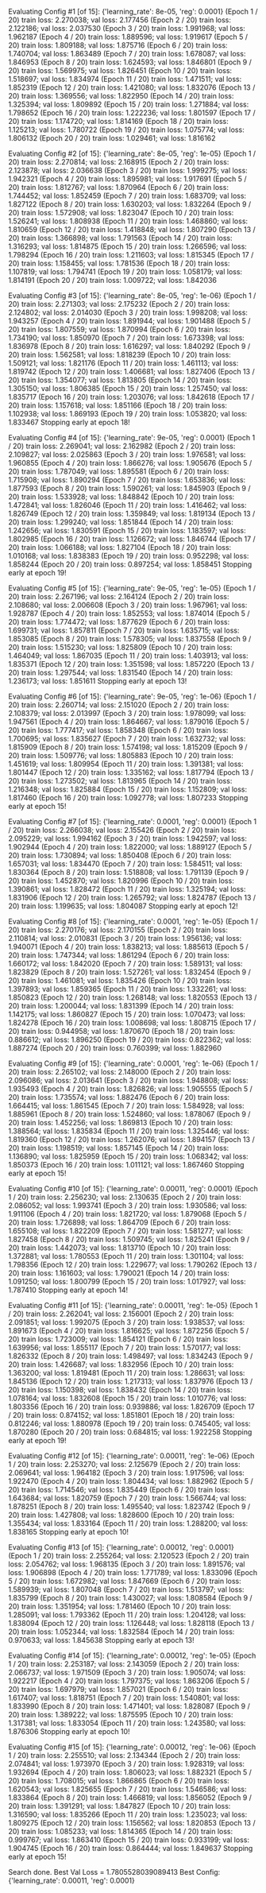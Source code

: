 Evaluating Config #1 [of 15]:
 {'learning_rate': 8e-05, 'reg': 0.0001}
(Epoch 1 / 20) train loss: 2.270038; val loss: 2.177456
(Epoch 2 / 20) train loss: 2.122186; val loss: 2.037530
(Epoch 3 / 20) train loss: 1.991968; val loss: 1.962187
(Epoch 4 / 20) train loss: 1.889596; val loss: 1.919617
(Epoch 5 / 20) train loss: 1.809188; val loss: 1.875716
(Epoch 6 / 20) train loss: 1.740704; val loss: 1.863489
(Epoch 7 / 20) train loss: 1.678087; val loss: 1.846953
(Epoch 8 / 20) train loss: 1.624593; val loss: 1.846801
(Epoch 9 / 20) train loss: 1.569975; val loss: 1.826451
(Epoch 10 / 20) train loss: 1.518697; val loss: 1.834974
(Epoch 11 / 20) train loss: 1.471511; val loss: 1.852319
(Epoch 12 / 20) train loss: 1.421080; val loss: 1.832076
(Epoch 13 / 20) train loss: 1.369556; val loss: 1.822950
(Epoch 14 / 20) train loss: 1.325394; val loss: 1.809892
(Epoch 15 / 20) train loss: 1.271884; val loss: 1.798652
(Epoch 16 / 20) train loss: 1.222236; val loss: 1.801597
(Epoch 17 / 20) train loss: 1.174720; val loss: 1.814169
(Epoch 18 / 20) train loss: 1.125213; val loss: 1.780722
(Epoch 19 / 20) train loss: 1.075774; val loss: 1.806132
(Epoch 20 / 20) train loss: 1.029461; val loss: 1.816162

Evaluating Config #2 [of 15]:
 {'learning_rate': 8e-05, 'reg': 1e-05}
(Epoch 1 / 20) train loss: 2.270814; val loss: 2.168915
(Epoch 2 / 20) train loss: 2.123878; val loss: 2.036638
(Epoch 3 / 20) train loss: 1.999275; val loss: 1.942321
(Epoch 4 / 20) train loss: 1.895981; val loss: 1.917691
(Epoch 5 / 20) train loss: 1.812767; val loss: 1.870964
(Epoch 6 / 20) train loss: 1.744452; val loss: 1.852459
(Epoch 7 / 20) train loss: 1.683709; val loss: 1.827122
(Epoch 8 / 20) train loss: 1.630203; val loss: 1.832264
(Epoch 9 / 20) train loss: 1.572908; val loss: 1.823047
(Epoch 10 / 20) train loss: 1.526241; val loss: 1.808938
(Epoch 11 / 20) train loss: 1.468860; val loss: 1.810659
(Epoch 12 / 20) train loss: 1.418848; val loss: 1.807290
(Epoch 13 / 20) train loss: 1.366898; val loss: 1.791563
(Epoch 14 / 20) train loss: 1.316293; val loss: 1.814875
(Epoch 15 / 20) train loss: 1.266596; val loss: 1.798294
(Epoch 16 / 20) train loss: 1.211603; val loss: 1.815345
(Epoch 17 / 20) train loss: 1.158455; val loss: 1.781536
(Epoch 18 / 20) train loss: 1.107819; val loss: 1.794741
(Epoch 19 / 20) train loss: 1.058179; val loss: 1.814191
(Epoch 20 / 20) train loss: 1.009722; val loss: 1.842036

Evaluating Config #3 [of 15]:
 {'learning_rate': 8e-05, 'reg': 1e-06}
(Epoch 1 / 20) train loss: 2.271303; val loss: 2.175232
(Epoch 2 / 20) train loss: 2.124802; val loss: 2.014030
(Epoch 3 / 20) train loss: 1.998208; val loss: 1.943257
(Epoch 4 / 20) train loss: 1.891944; val loss: 1.901488
(Epoch 5 / 20) train loss: 1.807559; val loss: 1.870994
(Epoch 6 / 20) train loss: 1.734190; val loss: 1.850970
(Epoch 7 / 20) train loss: 1.673398; val loss: 1.836978
(Epoch 8 / 20) train loss: 1.616297; val loss: 1.840292
(Epoch 9 / 20) train loss: 1.562581; val loss: 1.818239
(Epoch 10 / 20) train loss: 1.509121; val loss: 1.821176
(Epoch 11 / 20) train loss: 1.461113; val loss: 1.819742
(Epoch 12 / 20) train loss: 1.406681; val loss: 1.827406
(Epoch 13 / 20) train loss: 1.354077; val loss: 1.813805
(Epoch 14 / 20) train loss: 1.305150; val loss: 1.806385
(Epoch 15 / 20) train loss: 1.257450; val loss: 1.835717
(Epoch 16 / 20) train loss: 1.203076; val loss: 1.842618
(Epoch 17 / 20) train loss: 1.157618; val loss: 1.851166
(Epoch 18 / 20) train loss: 1.102938; val loss: 1.869193
(Epoch 19 / 20) train loss: 1.053820; val loss: 1.833467
Stopping early at epoch 18!

Evaluating Config #4 [of 15]:
 {'learning_rate': 9e-05, 'reg': 0.0001}
(Epoch 1 / 20) train loss: 2.269041; val loss: 2.162982
(Epoch 2 / 20) train loss: 2.109827; val loss: 2.025863
(Epoch 3 / 20) train loss: 1.976581; val loss: 1.960855
(Epoch 4 / 20) train loss: 1.866276; val loss: 1.905676
(Epoch 5 / 20) train loss: 1.787049; val loss: 1.895581
(Epoch 6 / 20) train loss: 1.715908; val loss: 1.890294
(Epoch 7 / 20) train loss: 1.653836; val loss: 1.877593
(Epoch 8 / 20) train loss: 1.590261; val loss: 1.845903
(Epoch 9 / 20) train loss: 1.533928; val loss: 1.848842
(Epoch 10 / 20) train loss: 1.472841; val loss: 1.826046
(Epoch 11 / 20) train loss: 1.416462; val loss: 1.826749
(Epoch 12 / 20) train loss: 1.359849; val loss: 1.819134
(Epoch 13 / 20) train loss: 1.299240; val loss: 1.851844
(Epoch 14 / 20) train loss: 1.242656; val loss: 1.830591
(Epoch 15 / 20) train loss: 1.183597; val loss: 1.802985
(Epoch 16 / 20) train loss: 1.126672; val loss: 1.846744
(Epoch 17 / 20) train loss: 1.066188; val loss: 1.827104
(Epoch 18 / 20) train loss: 1.010168; val loss: 1.838383
(Epoch 19 / 20) train loss: 0.952298; val loss: 1.858244
(Epoch 20 / 20) train loss: 0.897254; val loss: 1.858451
Stopping early at epoch 19!

Evaluating Config #5 [of 15]:
 {'learning_rate': 9e-05, 'reg': 1e-05}
(Epoch 1 / 20) train loss: 2.267196; val loss: 2.164124
(Epoch 2 / 20) train loss: 2.108680; val loss: 2.006608
(Epoch 3 / 20) train loss: 1.967961; val loss: 1.928787
(Epoch 4 / 20) train loss: 1.852553; val loss: 1.874014
(Epoch 5 / 20) train loss: 1.774472; val loss: 1.877629
(Epoch 6 / 20) train loss: 1.699731; val loss: 1.857811
(Epoch 7 / 20) train loss: 1.635715; val loss: 1.853085
(Epoch 8 / 20) train loss: 1.578305; val loss: 1.837558
(Epoch 9 / 20) train loss: 1.515230; val loss: 1.825809
(Epoch 10 / 20) train loss: 1.464049; val loss: 1.867035
(Epoch 11 / 20) train loss: 1.403913; val loss: 1.835371
(Epoch 12 / 20) train loss: 1.351598; val loss: 1.857220
(Epoch 13 / 20) train loss: 1.297544; val loss: 1.831540
(Epoch 14 / 20) train loss: 1.236173; val loss: 1.851611
Stopping early at epoch 13!

Evaluating Config #6 [of 15]:
 {'learning_rate': 9e-05, 'reg': 1e-06}
(Epoch 1 / 20) train loss: 2.260714; val loss: 2.151020
(Epoch 2 / 20) train loss: 2.108379; val loss: 2.013997
(Epoch 3 / 20) train loss: 1.978099; val loss: 1.947561
(Epoch 4 / 20) train loss: 1.864667; val loss: 1.879016
(Epoch 5 / 20) train loss: 1.777417; val loss: 1.858348
(Epoch 6 / 20) train loss: 1.700695; val loss: 1.835627
(Epoch 7 / 20) train loss: 1.632732; val loss: 1.815909
(Epoch 8 / 20) train loss: 1.574198; val loss: 1.815209
(Epoch 9 / 20) train loss: 1.509776; val loss: 1.805883
(Epoch 10 / 20) train loss: 1.451619; val loss: 1.809954
(Epoch 11 / 20) train loss: 1.391381; val loss: 1.801447
(Epoch 12 / 20) train loss: 1.335162; val loss: 1.817794
(Epoch 13 / 20) train loss: 1.273502; val loss: 1.813965
(Epoch 14 / 20) train loss: 1.216348; val loss: 1.825884
(Epoch 15 / 20) train loss: 1.152809; val loss: 1.817460
(Epoch 16 / 20) train loss: 1.092778; val loss: 1.807233
Stopping early at epoch 15!

Evaluating Config #7 [of 15]:
 {'learning_rate': 0.0001, 'reg': 0.0001}
(Epoch 1 / 20) train loss: 2.266038; val loss: 2.155426
(Epoch 2 / 20) train loss: 2.095229; val loss: 1.994162
(Epoch 3 / 20) train loss: 1.942597; val loss: 1.902944
(Epoch 4 / 20) train loss: 1.822000; val loss: 1.889127
(Epoch 5 / 20) train loss: 1.730894; val loss: 1.850408
(Epoch 6 / 20) train loss: 1.657031; val loss: 1.834470
(Epoch 7 / 20) train loss: 1.584511; val loss: 1.830364
(Epoch 8 / 20) train loss: 1.518808; val loss: 1.791139
(Epoch 9 / 20) train loss: 1.452870; val loss: 1.820996
(Epoch 10 / 20) train loss: 1.390861; val loss: 1.828472
(Epoch 11 / 20) train loss: 1.325194; val loss: 1.831906
(Epoch 12 / 20) train loss: 1.265792; val loss: 1.824787
(Epoch 13 / 20) train loss: 1.199635; val loss: 1.804087
Stopping early at epoch 12!

Evaluating Config #8 [of 15]:
 {'learning_rate': 0.0001, 'reg': 1e-05}
(Epoch 1 / 20) train loss: 2.270176; val loss: 2.170155
(Epoch 2 / 20) train loss: 2.110814; val loss: 2.010831
(Epoch 3 / 20) train loss: 1.956136; val loss: 1.940071
(Epoch 4 / 20) train loss: 1.838213; val loss: 1.885613
(Epoch 5 / 20) train loss: 1.747344; val loss: 1.861294
(Epoch 6 / 20) train loss: 1.660172; val loss: 1.842020
(Epoch 7 / 20) train loss: 1.589131; val loss: 1.823829
(Epoch 8 / 20) train loss: 1.527261; val loss: 1.832454
(Epoch 9 / 20) train loss: 1.461081; val loss: 1.835426
(Epoch 10 / 20) train loss: 1.397893; val loss: 1.859365
(Epoch 11 / 20) train loss: 1.332261; val loss: 1.850823
(Epoch 12 / 20) train loss: 1.268148; val loss: 1.820553
(Epoch 13 / 20) train loss: 1.200044; val loss: 1.831399
(Epoch 14 / 20) train loss: 1.142175; val loss: 1.860827
(Epoch 15 / 20) train loss: 1.070473; val loss: 1.824278
(Epoch 16 / 20) train loss: 1.008698; val loss: 1.808715
(Epoch 17 / 20) train loss: 0.944958; val loss: 1.870670
(Epoch 18 / 20) train loss: 0.886612; val loss: 1.896250
(Epoch 19 / 20) train loss: 0.822362; val loss: 1.887274
(Epoch 20 / 20) train loss: 0.760399; val loss: 1.882960

Evaluating Config #9 [of 15]:
 {'learning_rate': 0.0001, 'reg': 1e-06}
(Epoch 1 / 20) train loss: 2.265102; val loss: 2.148000
(Epoch 2 / 20) train loss: 2.096086; val loss: 2.013641
(Epoch 3 / 20) train loss: 1.948808; val loss: 1.935493
(Epoch 4 / 20) train loss: 1.826826; val loss: 1.905555
(Epoch 5 / 20) train loss: 1.735574; val loss: 1.882476
(Epoch 6 / 20) train loss: 1.664415; val loss: 1.861545
(Epoch 7 / 20) train loss: 1.584928; val loss: 1.885961
(Epoch 8 / 20) train loss: 1.524860; val loss: 1.878067
(Epoch 9 / 20) train loss: 1.452256; val loss: 1.869813
(Epoch 10 / 20) train loss: 1.388564; val loss: 1.835834
(Epoch 11 / 20) train loss: 1.325446; val loss: 1.819360
(Epoch 12 / 20) train loss: 1.262076; val loss: 1.894157
(Epoch 13 / 20) train loss: 1.198519; val loss: 1.857145
(Epoch 14 / 20) train loss: 1.136890; val loss: 1.825959
(Epoch 15 / 20) train loss: 1.068342; val loss: 1.850373
(Epoch 16 / 20) train loss: 1.011121; val loss: 1.867460
Stopping early at epoch 15!

Evaluating Config #10 [of 15]:
 {'learning_rate': 0.00011, 'reg': 0.0001}
(Epoch 1 / 20) train loss: 2.256230; val loss: 2.130635
(Epoch 2 / 20) train loss: 2.086052; val loss: 1.993741
(Epoch 3 / 20) train loss: 1.930586; val loss: 1.911106
(Epoch 4 / 20) train loss: 1.821720; val loss: 1.879068
(Epoch 5 / 20) train loss: 1.726898; val loss: 1.864709
(Epoch 6 / 20) train loss: 1.655108; val loss: 1.822209
(Epoch 7 / 20) train loss: 1.581277; val loss: 1.827458
(Epoch 8 / 20) train loss: 1.509745; val loss: 1.825241
(Epoch 9 / 20) train loss: 1.442073; val loss: 1.813710
(Epoch 10 / 20) train loss: 1.372881; val loss: 1.780553
(Epoch 11 / 20) train loss: 1.301104; val loss: 1.798356
(Epoch 12 / 20) train loss: 1.229677; val loss: 1.790262
(Epoch 13 / 20) train loss: 1.161603; val loss: 1.790021
(Epoch 14 / 20) train loss: 1.091250; val loss: 1.800799
(Epoch 15 / 20) train loss: 1.017927; val loss: 1.787410
Stopping early at epoch 14!

Evaluating Config #11 [of 15]:
 {'learning_rate': 0.00011, 'reg': 1e-05}
(Epoch 1 / 20) train loss: 2.262041; val loss: 2.156001
(Epoch 2 / 20) train loss: 2.091851; val loss: 1.992075
(Epoch 3 / 20) train loss: 1.938537; val loss: 1.891673
(Epoch 4 / 20) train loss: 1.816625; val loss: 1.872256
(Epoch 5 / 20) train loss: 1.723009; val loss: 1.854121
(Epoch 6 / 20) train loss: 1.639956; val loss: 1.855117
(Epoch 7 / 20) train loss: 1.570177; val loss: 1.826332
(Epoch 8 / 20) train loss: 1.498497; val loss: 1.834243
(Epoch 9 / 20) train loss: 1.426687; val loss: 1.832956
(Epoch 10 / 20) train loss: 1.363200; val loss: 1.819481
(Epoch 11 / 20) train loss: 1.286631; val loss: 1.845136
(Epoch 12 / 20) train loss: 1.217313; val loss: 1.837976
(Epoch 13 / 20) train loss: 1.150398; val loss: 1.838432
(Epoch 14 / 20) train loss: 1.078164; val loss: 1.832608
(Epoch 15 / 20) train loss: 1.010776; val loss: 1.803356
(Epoch 16 / 20) train loss: 0.939886; val loss: 1.826709
(Epoch 17 / 20) train loss: 0.874152; val loss: 1.851801
(Epoch 18 / 20) train loss: 0.812246; val loss: 1.880978
(Epoch 19 / 20) train loss: 0.745405; val loss: 1.870280
(Epoch 20 / 20) train loss: 0.684815; val loss: 1.922258
Stopping early at epoch 19!

Evaluating Config #12 [of 15]:
 {'learning_rate': 0.00011, 'reg': 1e-06}
(Epoch 1 / 20) train loss: 2.253270; val loss: 2.125679
(Epoch 2 / 20) train loss: 2.069641; val loss: 1.964182
(Epoch 3 / 20) train loss: 1.917596; val loss: 1.922470
(Epoch 4 / 20) train loss: 1.804434; val loss: 1.882962
(Epoch 5 / 20) train loss: 1.714546; val loss: 1.835449
(Epoch 6 / 20) train loss: 1.643684; val loss: 1.820759
(Epoch 7 / 20) train loss: 1.566744; val loss: 1.878251
(Epoch 8 / 20) train loss: 1.495540; val loss: 1.823742
(Epoch 9 / 20) train loss: 1.427808; val loss: 1.828600
(Epoch 10 / 20) train loss: 1.355434; val loss: 1.833164
(Epoch 11 / 20) train loss: 1.288200; val loss: 1.838165
Stopping early at epoch 10!

Evaluating Config #13 [of 15]:
 {'learning_rate': 0.00012, 'reg': 0.0001}
(Epoch 1 / 20) train loss: 2.255264; val loss: 2.120523
(Epoch 2 / 20) train loss: 2.054762; val loss: 1.968135
(Epoch 3 / 20) train loss: 1.891576; val loss: 1.906898
(Epoch 4 / 20) train loss: 1.771789; val loss: 1.833096
(Epoch 5 / 20) train loss: 1.672982; val loss: 1.847669
(Epoch 6 / 20) train loss: 1.589939; val loss: 1.807048
(Epoch 7 / 20) train loss: 1.513797; val loss: 1.835799
(Epoch 8 / 20) train loss: 1.430027; val loss: 1.808584
(Epoch 9 / 20) train loss: 1.351954; val loss: 1.781460
(Epoch 10 / 20) train loss: 1.285091; val loss: 1.793362
(Epoch 11 / 20) train loss: 1.204128; val loss: 1.838094
(Epoch 12 / 20) train loss: 1.126448; val loss: 1.828118
(Epoch 13 / 20) train loss: 1.052344; val loss: 1.832584
(Epoch 14 / 20) train loss: 0.970633; val loss: 1.845638
Stopping early at epoch 13!

Evaluating Config #14 [of 15]:
 {'learning_rate': 0.00012, 'reg': 1e-05}
(Epoch 1 / 20) train loss: 2.253187; val loss: 2.143059
(Epoch 2 / 20) train loss: 2.066737; val loss: 1.971509
(Epoch 3 / 20) train loss: 1.905074; val loss: 1.922217
(Epoch 4 / 20) train loss: 1.797375; val loss: 1.863206
(Epoch 5 / 20) train loss: 1.697979; val loss: 1.857021
(Epoch 6 / 20) train loss: 1.617407; val loss: 1.818751
(Epoch 7 / 20) train loss: 1.540801; val loss: 1.833990
(Epoch 8 / 20) train loss: 1.471401; val loss: 1.828087
(Epoch 9 / 20) train loss: 1.389222; val loss: 1.875595
(Epoch 10 / 20) train loss: 1.317381; val loss: 1.833054
(Epoch 11 / 20) train loss: 1.243580; val loss: 1.876306
Stopping early at epoch 10!

Evaluating Config #15 [of 15]:
 {'learning_rate': 0.00012, 'reg': 1e-06}
(Epoch 1 / 20) train loss: 2.255510; val loss: 2.134344
(Epoch 2 / 20) train loss: 2.074841; val loss: 1.973970
(Epoch 3 / 20) train loss: 1.928319; val loss: 1.932694
(Epoch 4 / 20) train loss: 1.806023; val loss: 1.882321
(Epoch 5 / 20) train loss: 1.708015; val loss: 1.866865
(Epoch 6 / 20) train loss: 1.620543; val loss: 1.825655
(Epoch 7 / 20) train loss: 1.546586; val loss: 1.833864
(Epoch 8 / 20) train loss: 1.466819; val loss: 1.856052
(Epoch 9 / 20) train loss: 1.391291; val loss: 1.847827
(Epoch 10 / 20) train loss: 1.316590; val loss: 1.835266
(Epoch 11 / 20) train loss: 1.235023; val loss: 1.809275
(Epoch 12 / 20) train loss: 1.156562; val loss: 1.820853
(Epoch 13 / 20) train loss: 1.085233; val loss: 1.814365
(Epoch 14 / 20) train loss: 0.999767; val loss: 1.863410
(Epoch 15 / 20) train loss: 0.933199; val loss: 1.904745
(Epoch 16 / 20) train loss: 0.864444; val loss: 1.849637
Stopping early at epoch 15!

Search done. Best Val Loss = 1.7805528039089413
Best Config: {'learning_rate': 0.00011, 'reg': 0.0001}